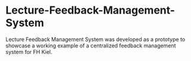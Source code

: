 # Lecture-Feedback-Management-System
Lecture Feedback Management System was developed as a prototype to showcase a working example of a centralized feedback management system for FH Kiel.
